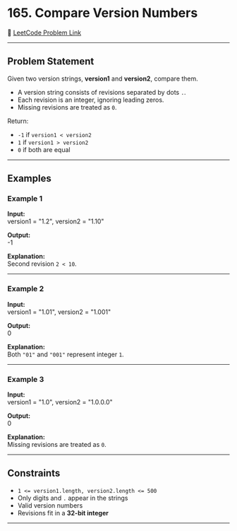 # 165. Compare Version Numbers

🔗 [LeetCode Problem Link](https://leetcode.com/problems/compare-version-numbers/?envType=daily-question&envId=2025-09-23)

---

## Problem Statement

Given two version strings, **version1** and **version2**, compare them.

- A version string consists of revisions separated by dots `.`.
- Each revision is an integer, ignoring leading zeros.
- Missing revisions are treated as `0`.

Return:
- `-1` if `version1 < version2`
- `1` if `version1 > version2`
- `0` if both are equal

---

## Examples

### Example 1
**Input:**  
version1 = "1.2", version2 = "1.10"

**Output:**  
-1

**Explanation:**  
Second revision `2 < 10`.

---

### Example 2
**Input:**  
version1 = "1.01", version2 = "1.001"

**Output:**  
0

**Explanation:**  
Both `"01"` and `"001"` represent integer `1`.

---

### Example 3
**Input:**  
version1 = "1.0", version2 = "1.0.0.0"

**Output:**  
0

**Explanation:**  
Missing revisions are treated as `0`.

---

## Constraints
- `1 <= version1.length, version2.length <= 500`
- Only digits and `.` appear in the strings
- Valid version numbers
- Revisions fit in a **32-bit integer**

---